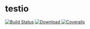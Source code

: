 # testio

[![Build Status](https://travis-ci.org/d10xa/testio.svg?branch=master)](https://travis-ci.org/d10xa/testio)
[ ![Download](https://api.bintray.com/packages/d10xa/maven/ru.d10xa%3Atestio/images/download.svg) ](https://bintray.com/d10xa/maven/ru.d10xa%3Atestio/_latestVersion)
[![Coveralls](https://img.shields.io/coveralls/d10xa/testio.svg)]()

